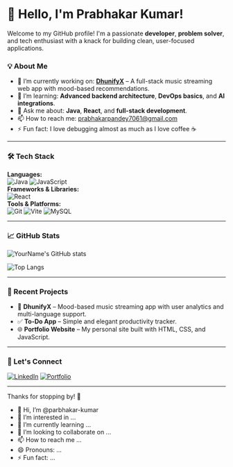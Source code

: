 # 👋 Hello, I'm Prabhakar Kumar!

Welcome to my GitHub profile! I'm a passionate **developer**, **problem solver**, and tech enthusiast with a knack for building clean, user-focused applications.

### 💡 About Me

- 🔭 I’m currently working on: **[DhunifyX](#)** – A full-stack music streaming web app with mood-based recommendations.
- 🌱 I’m learning: **Advanced backend architecture**, **DevOps basics**, and **AI integrations**.
- 💬 Ask me about: **Java**,  **React**, and **full-stack development**.
- 📫 How to reach me: [prabhakarpandey7061@gmail.com](mailto:prabhakarpandey7061@gmail.com)
- ⚡ Fun fact: I love debugging almost as much as I love coffee ☕️

---

### 🛠️ Tech Stack

**Languages:**  
![Java](https://img.shields.io/badge/Java-%23ED8B00.svg?style=flat&logo=java&logoColor=white) 
![JavaScript](https://img.shields.io/badge/JavaScript-%23323330.svg?style=flat&logo=javascript&logoColor=%23F7DF1E)  
**Frameworks & Libraries:**  
![React](https://img.shields.io/badge/React-%2320232a.svg?style=flat&logo=react&logoColor=%2361DAFB)  
**Tools & Platforms:**  
![Git](https://img.shields.io/badge/Git-%23F05032.svg?style=flat&logo=git&logoColor=white)
![Vite](https://img.shields.io/badge/Vite-646CFF?style=flat&logo=vite&logoColor=white)
![MySQL](https://img.shields.io/badge/MySQL-%2300f.svg?style=flat&logo=mysql&logoColor=white)

---

### 📈 GitHub Stats

![YourName's GitHub stats](https://github-readme-stats.vercel.app/api?username=yourusername&show_icons=true&theme=tokyonight)

![Top Langs](https://github-readme-stats.vercel.app/api/top-langs/?username=yourusername&layout=compact&theme=tokyonight)

---

### 🧠 Recent Projects

- 🎵 **DhunifyX** – Mood-based music streaming app with user analytics and multi-language support.
- ✅ **To-Do App** – Simple and elegant productivity tracker.
- 🌐 **Portfolio Website** – My personal site built with HTML, CSS, and JavaScript.

---

### 🤝 Let's Connect

[![LinkedIn](https://img.shields.io/badge/LinkedIn-%230077B5.svg?style=flat&logo=linkedin&logoColor=white)](https://www.linkedin.com/in/yourprofile)
[![Portfolio](https://img.shields.io/badge/Portfolio-000000?style=flat&logo=About.me&logoColor=white)](https://yourportfolio.com)

---

Thanks for stopping by! 🚀
- 👋 Hi, I’m @parbhakar-kumar
- 👀 I’m interested in ...
- 🌱 I’m currently learning ...
- 💞️ I’m looking to collaborate on ...
- 📫 How to reach me ...
- 😄 Pronouns: ...
- ⚡ Fun fact: ...

<!---
parbhakar-kumar/parbhakar-kumar is a ✨ special ✨ repository because its `README.md` (this file) appears on your GitHub profile.
You can click the Preview link to take a look at your changes.
--->
